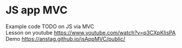 # JS app MVC  

Example code TODO on JS via MVC  
Lesson on youtube https://www.youtube.com/watch?v=p3CXpKIisPA  
Demo https://anstag.github.io/jsAppMVC/public/